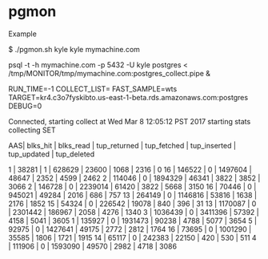 # pgmon
 

Example

$ ./pgmon.sh kyle kyle  mymachine.com

  psql -t -h mymachine.com -p 5432 -U kyle postgres < /tmp/MONITOR/tmp/mymachine.com:postgres_collect.pipe &

  RUN_TIME=-1
  COLLECT_LIST=
  FAST_SAMPLE=wts
  TARGET=kr4.c3o7fyskibto.us-east-1-beta.rds.amazonaws.com:postgres
  DEBUG=0

  Connected, starting collect at Wed Mar 8 12:05:12 PST 2017
  starting stats collecting
  SET

  AAS| blks_hit | blks_read | tup_returned | tup_fetched | tup_inserted | tup_updated | tup_deleted  

   1 |    38281 |         1 |       628629 |       23600 |         1068 |        2316 |           0 
  16 |   146522 |         0 |      1497604 |       48647 |         2352 |        4599 |        2462 
   2 |   114046 |         0 |      1894329 |       46341 |         3822 |        3852 |        3066 
   2 |   146728 |         0 |      2239014 |       61420 |         3822 |        5668 |        3150 
  16 |    70446 |         0 |       945021 |       49284 |         2016 |         686 |         757 
  13 |   264149 |         0 |      1146816 |       53816 |         1638 |        2176 |        1852 
  15 |    54324 |         0 |       226542 |       19078 |          840 |         396 |          31 
  13 |  1170087 |         0 |      2301442 |      186967 |         2058 |        4276 |        1340 
   3 |  1036439 |         0 |      3411396 |       57392 |         4158 |        5041 |        3605 
   1 |   135927 |         0 |      1931473 |       90238 |         4788 |        5077 |        3654 
   5 |    92975 |         0 |      1427641 |       49175 |         2772 |        2812 |        1764 
  16 |    73695 |         0 |      1001290 |       35585 |         1806 |        1721 |        1915 
  14 |    65117 |         0 |       242383 |       22150 |          420 |         530 |         511 
   4 |   111906 |         0 |      1593090 |       49570 |         2982 |        4718 |        3086 


